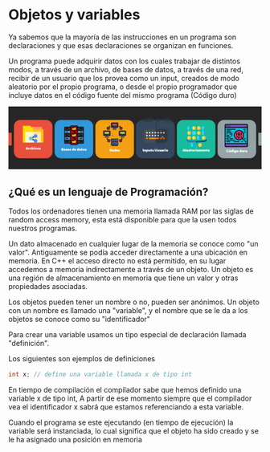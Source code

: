 Objetos y variables
= 

Ya sabemos que la mayoría de las instrucciones en un programa son declaraciones
y que esas declaraciones se organizan en funciones.

Un programa puede adquirir datos con los cuales trabajar de distintos modos, a
través de un archivo, de bases de datos, a través de una red, recibir de un
usuario que los provea como un input, creados de modo aleatorio por el propio
programa, o desde el propio programador que incluye datos en el código fuente del
mismo programa (Código duro)

![avatar](004/fuentes_de_datos.png)

## ¿Qué es un lenguaje de Programación?

Todos los ordenadores tienen una memoria llamada RAM por las siglas de random
access memory, esta está disponible para que la usen todos nuestros programas.

Un dato almacenado en cualquier lugar de la memoria se conoce como "un valor".
Antiguamente se podía acceder directamente a una ubicación en memoria. En C++
el acceso directo no está permitido, en su lugar accedemos a memoria
indirectamente a través de un objeto. Un objeto es una región de almacenamiento
en memoria que tiene un valor y otras propiedades asociadas.

Los objetos pueden tener un nombre o no, pueden ser anónimos. Un objeto con un
nombre es llamado una "variable", y el nombre que se le da a los objetos se
conoce como su "identificador"

Para crear una variable usamos un tipo especial de declaración llamada
"definición".

Los siguientes son ejemplos de definiciones  

```c++
int x; // define una variable llamada x de tipo int
```

En tiempo de compilación el compilador sabe que hemos definido una variable x
de tipo int, A partir de ese momento siempre que el compilador vea el
identificador x sabrá que estamos referenciando a esta variable.

Cuando el programa se este ejecutando (en tiempo de ejecución) la  variable
será instanciada, lo cual significa que el objeto ha sido creado y se le ha
asignado una posición en memoria

